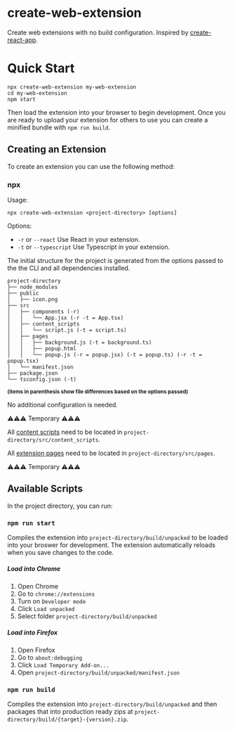 # create-web-extension

Create web extensions with no build configuration. Inspired by [create-react-app](https://github.com/facebook/create-react-app).

# Quick Start

```
npx create-web-extension my-web-extension
cd my-web-extension
npm start
```

Then load the extension into your browser to begin development. Once you are ready to upload your extension for others to use you can create a minified bundle with `npm run build`.

## Creating an Extension

To create an extension you can use the following method:

### npx

Usage:

```
npx create-web-extension <project-directory> [options]
```

Options:

- `-r` or `--react` Use React in your extension.
- `-t` or `--typescript` Use Typescript in your extension.

The initial structure for the project is generated from the options passed to the the CLI and all dependencies installed.

```
project-directory
├── node_modules
├── public
│   ├── icon.png
├── src
│   ├── components (-r)
│   │   └── App.jsx (-r -t = App.tsx)
│   ├── content_scripts
│   │   └── script.js (-t = script.ts)
│   ├── pages
│   │   ├── background.js (-t = background.ts)
│   │   ├── popup.html
│   │   └── popup.js (-r = popup.jsx) (-t = popup.ts) (-r -t = popup.tsx)
│   └── manifest.json
├── package.json
└── tsconfig.json (-t)
```

<sub>**(items in parenthesis show file differences based on the options passed)**</sub>

No additional configuration is needed.

⚠️⚠️⚠️ Temporary ⚠️⚠️⚠️

All [content scripts](https://developer.mozilla.org/en-US/docs/Mozilla/Add-ons/WebExtensions/Content_scripts) need to be located in `project-directory/src/content_scripts`.

All [extension pages](https://developer.mozilla.org/en-US/docs/Mozilla/Add-ons/WebExtensions/user_interface/Extension_pages) need to be located in `project-directory/src/pages`.

⚠️⚠️⚠️ Temporary ⚠️⚠️⚠️

## Available Scripts

In the project directory, you can run:

### `npm run start`

Compiles the extension into `project-directory/build/unpacked` to be loaded into your broswer for development. The extension automatically reloads when you save changes to the code.

##### Load into Chrome

1. Open Chrome
2. Go to `chrome://extensions`
3. Turn on `Developer mode`
4. Click `Load unpacked`
5. Select folder `project-directory/build/unpacked`

##### Load into Firefox

1. Open Firefox
2. Go to `about:debugging`
3. Click `Load Temporary Add-on...`
4. Open `project-directory/build/unpacked/manifest.json`

### `npm run build`

Compiles the extension into `project-directory/build/unpacked` and then packages that into production ready zips at `project-directory/build/{target}-{version}.zip`.
